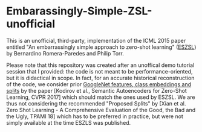 # Embarassingly-Simple-ZSL-unofficial

This is an unofficial, third-party, implementation of the ICML 2015 paper entitled "An embarrassingly simple approach to zero-shot learning" (<a href="http://proceedings.mlr.press/v37/romera-paredes15.html">ESZSL</a>) by Bernardino Romera-Paredes and Philip Torr.

Please note that this repository was created after an unoffical demo tutorial session that I provided: the code is not meant to be performance-oriented, but it is didactical in scope. In fact, for an accurate historical reconstruction of the code, we consider prior <a href="https://github.com/Elyorcv/SAE">GoogleNet features, class embeddings and splits</a> by the paper [Kodirov et al., Semantic Autoencoders for Zero-Shot Learning, CVPR 2017] which should match the ones used by ESZSL. We are thus not considering the recommended "Proposed Splits" by [Xian et al. Zero Shot Learning - A Comprehensive Evaluation of the Good, the Bad and the Ugly, TPAMI 18] which has to be preferred in practice, but were not simply available at the time ESZLS was published.
